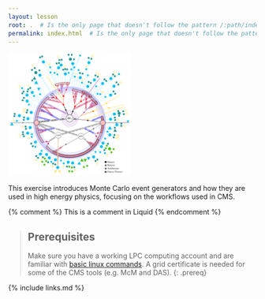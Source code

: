 ```yaml
---
layout: lesson
root: .  # Is the only page that doesn't follow the pattern /:path/index.html
permalink: index.html  # Is the only page that doesn't follow the pattern /:path/index.html
---
```


<img class="plain"  src="fig/event2.png" height=250>


This exercise introduces Monte Carlo event generators and how they are used in high energy physics, focusing on the workflows used in CMS.

<!-- this is an html comment -->

{% comment %} This is a comment in Liquid {% endcomment %}

> ## Prerequisites
>
> Make sure you have a working LPC computing account and are familiar with [basic linux commands](https://twiki.cern.ch/twiki/bin/view/CMSPublic/WorkBookBasicLinux).
> A grid certificate is needed for some of the CMS tools (e.g. McM and DAS).
{: .prereq}

{% include links.md %}
